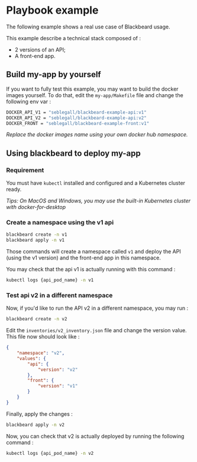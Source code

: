 # Playbook example

The following example shows a real use case of Blackbeard usage.

This example describe a technical stack composed of :

* 2 versions of an API;
* A front-end app.

## Build my-app by yourself

If you want to fully test this example, you may want to build the docker images yourself. To do that, edit the `my-app/Makefile` file and change the following env var :

```sh
DOCKER_API_V1 = "seblegall/blackbeard-example-api:v1"
DOCKER_API_V2 = "seblegall/blackbeard-example-api:v2"
DOCKER_FRONT = "seblegall/blackbeard-example-front:v1"
```

*Replace the docker images name using your own docker hub namespace.*

## Using blackbeard to deploy my-app

### Requirement

You must have `kubectl` installed and configured and a Kubernetes cluster ready.

*Tips: On MacOS and Windows, you may use the built-in Kubernetes cluster with docker-for-desktop*

### Create a namespace using the v1 api

```sh
blackbeard create -n v1
blackbeard apply -n v1
```

Those commands will create a namespace called `v1` and deploy the API (using the v1 version) and the front-end app in this namespace.

You may check that the api v1 is actually running with this command :

```sh
kubectl logs {api_pod_name} -n v1
```

### Test api v2 in a different namespace

Now, if you'd like to run the API v2 in a different namespace, you may run :

```sh
blackbeard create -n v2
```

Edit the `inventories/v2_inventory.json` file and change the version value. This file now should look like :

```json
{
    "namespace": "v2",
    "values": {
        "api": {
            "version": "v2"
        },
        "front": {
            "version": "v1"
        }
    }
}
```

Finally, apply the changes :

```sh
blackbeard apply -n v2
```

Now, you can check that v2 is actually deployed by running the following command :

```sh
kubectl logs {api_pod_name} -n v2
```
